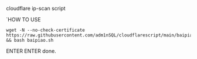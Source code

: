 cloudflare ip-scan script

   `HOW TO USE

    wget -N --no-check-certificate https://raw.githubusercontent.com/adm1nSQL/cloudflarescript/main/baipiao.sh && bash baipiao.sh
  
  
 ENTER
 ENTER
 done.
      
